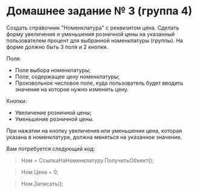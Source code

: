 # Домашнее задание № 3 (группа 4) #

Создать справочник "Номенклатура" с реквизитом цена.
Сделать форму увеличения и уменьшения розничной цены на указанный пользователем процент для выбранной номенклатуры (группы).
На форме должно быть 3 поля и 2 кнопки.

Поля:

- Поле выбора номенклатуры;
- Поле, содержащее цену номенклатуры;
- Произвольное числовое поле, куда пользователь будет вводить значение на которое нужно изменить цену.

Кнопки:

- Увеличение розничной цены;
- Уменьшение розничной цены.

При нажатии на кнопку увеличения или уменьшении цена, которая указана в номенклатуре, должна меняться на указанное значение.

Вам потребуется следующий код:

>Ном         = СсылкаНаНоменклатуру.ПолучитьОбъект();

>Ном.Цена    = 0;

>Ном.Записать();
